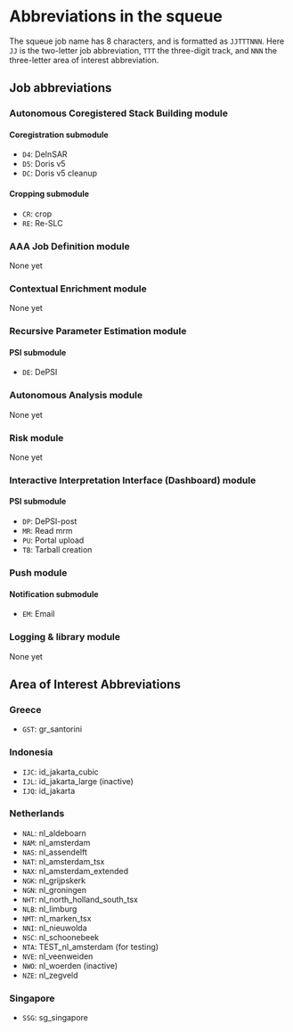 # Abbreviations in the squeue

The squeue job name has 8 characters, and is formatted as `JJTTTNNN`. 
Here `JJ` is the two-letter job abbreviation, `TTT` the three-digit track, 
and `NNN` the three-letter area of interest abbreviation.

## Job abbreviations

### Autonomous Coregistered Stack Building module

#### Coregistration submodule

- `D4`: DeInSAR
- `D5`: Doris v5
- `DC`: Doris v5 cleanup

#### Cropping submodule

- `CR`: crop
- `RE`: Re-SLC

### AAA Job Definition module

None yet

### Contextual Enrichment module

None yet

### Recursive Parameter Estimation module

#### PSI submodule

- `DE`: DePSI

### Autonomous Analysis module

None yet

### Risk module

None yet

### Interactive Interpretation Interface (Dashboard) module

#### PSI submodule

- `DP`: DePSI-post
- `MR`: Read mrm
- `PU`: Portal upload
- `TB`: Tarball creation

### Push module

#### Notification submodule

- `EM`: Email

### Logging & library module

None yet

## Area of Interest Abbreviations

### Greece

- `GST`: gr_santorini

### Indonesia

- `IJC`: id_jakarta_cubic
- `IJL`: id_jakarta_large (inactive)
- `IJQ`: id_jakarta

### Netherlands

- `NAL`: nl_aldeboarn
- `NAM`: nl_amsterdam
- `NAS`: nl_assendelft
- `NAT`: nl_amsterdam_tsx
- `NAX`: nl_amsterdam_extended
- `NGK`: nl_grijpskerk
- `NGN`: nl_groningen
- `NHT`: nl_north_holland_south_tsx
- `NLB`: nl_limburg
- `NMT`: nl_marken_tsx
- `NNI`: nl_nieuwolda
- `NSC`: nl_schoonebeek
- `NTA`: TEST_nl_amsterdam (for testing)
- `NVE`: nl_veenweiden
- `NWO`: nl_woerden (inactive)
- `NZE`: nl_zegveld

### Singapore

- `SSG`: sg_singapore
